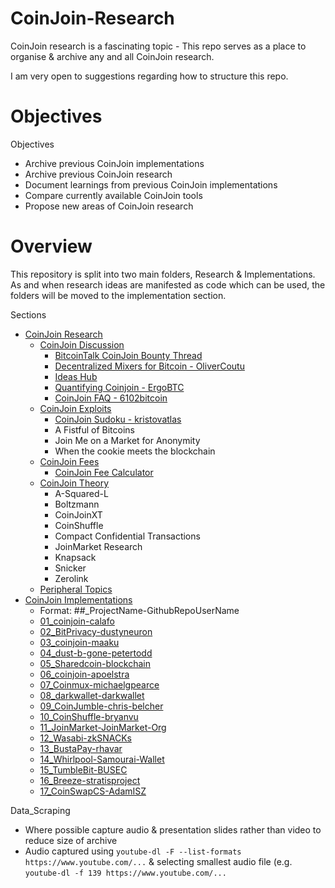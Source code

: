 # CoinJoin-Research

CoinJoin research is a fascinating topic - This repo serves as a place to organise & archive any and all CoinJoin research.

I am very open to suggestions regarding how to structure this repo.

# Objectives

Objectives
- Archive previous CoinJoin implementations
- Archive previous CoinJoin research
- Document learnings from previous CoinJoin implementations
- Compare currently available CoinJoin tools
- Propose new areas of CoinJoin research

# Overview

This repository is split into two main folders, Research & Implementations. As and when research ideas are manifested as code which can be used, the folders will be moved to the implementation section.

Sections
- [CoinJoin Research](/CoinJoin_Research)
  - [CoinJoin Discussion](/CoinJoin_Research/CoinJoin_Discussion)
    - [BitcoinTalk CoinJoin Bounty Thread](/CoinJoin_Research/CoinJoin_Discussion/BitcoinTalk_CoinJoin_Bounty_Thread)
    - [Decentralized Mixers for Bitcoin - OliverCoutu](/CoinJoin_Research/CoinJoin_Discussion/Decentralized_Mixers_for_Bitcoin-OliverCoutu)
    - [Ideas Hub](/CoinJoin_Research/CoinJoin_Discussion/Ideas_Hub)
    - [Quantifying Coinjoin - ErgoBTC](/CoinJoin_Research/CoinJoin_Discussion/Quantifying_Coinjoin-ErgoBTC)
    - [CoinJoin FAQ - 6102bitcoin](/CoinJoin_Research/CoinJoin_Discussion/CoinJoin_FAQ.md)
  - [CoinJoin Exploits](/CoinJoin_Research/CoinJoin_Exploits)
    - [CoinJoin Sudoku - kristovatlas](/CoinJoin_Research/CoinJoin_Exploits/coinjoin-sudoku-kristovatlas)
    - A Fistful of Bitcoins
    - Join Me on a Market for Anonymity
    - When the cookie meets the blockchain
  - [CoinJoin Fees](/CoinJoin_Research/CoinJoin_Fees)
    - [CoinJoin Fee Calculator](/CoinJoin_Research/CoinJoin_Fees/CoinJoin_Fee_Calculator)
  - [CoinJoin Theory](/CoinJoin_Research/CoinJoin_Theory)
    - A-Squared-L
    - Boltzmann
    - CoinJoinXT
    - CoinShuffle
    - Compact Confidential Transactions
    - JoinMarket Research
    - Knapsack
    - Snicker
    - Zerolink
  - [Peripheral Topics](/CoinJoin_Research/Peripheral_Topics)
- [CoinJoin Implementations](/CoinJoin_Implementations)
	- Format: ##_ProjectName-GithubRepoUserName
	- [01_coinjoin-calafo](/CoinJoin_Implementations/01_coinjoin-calafo/summary.md)
	- [02_BitPrivacy-dustyneuron](/CoinJoin_Implementations/02_BitPrivacy-dustyneuron/summary.md)
	- [03_coinjoin-maaku](/CoinJoin_Implementations/03_coinjoin-maaku/summary.md)
	- [04_dust-b-gone-petertodd](/CoinJoin_Implementations/04_dust-b-gone-petertodd/summary.md)
	- [05_Sharedcoin-blockchain](/CoinJoin_Implementations/05_Sharedcoin-blockchain/summary.md)
	- [06_coinjoin-apoelstra](/CoinJoin_Implementations/06_coinjoin-apoelstra/summary.md)
	- [07_Coinmux-michaelgpearce](/CoinJoin_Implementations/07_Coinmux-michaelgpearce/summary.md)
	- [08_darkwallet-darkwallet](/CoinJoin_Implementations/08_darkwallet-darkwallet/summary.md)
	- [09_CoinJumble-chris-belcher](/CoinJoin_Implementations/09_CoinJumble-chris-belcher/summary.md)
	- [10_CoinShuffle-bryanvu](/CoinJoin_Implementations/10_CoinShuffle-bryanvu/summary.md)
	- [11_JoinMarket-JoinMarket-Org](/CoinJoin_Implementations/11_JoinMarket-JoinMarket-Org/summary.md)
	- [12_Wasabi-zkSNACKs](/CoinJoin_Implementations/12_Wasabi-zkSNACKs/summary.md)
	- [13_BustaPay-rhavar](/CoinJoin_Implementations/13_BustaPay-rhavar/summary.md)
	- [14_Whirlpool-Samourai-Wallet](/CoinJoin_Implementations/14_Whirlpool-Samourai-Wallet/summary.md)
	- [15_TumbleBit-BUSEC](/CoinJoin_Implementations/15_TumbleBit-BUSEC/summary.md)
	- [16_Breeze-stratisproject](/CoinJoin_Implementations/16_Breeze-stratisproject/summary.md)
	- [17_CoinSwapCS-AdamISZ](/CoinJoin_Implementations/17_CoinSwapCS-AdamISZ/summary.md)

Data_Scraping
- Where possible capture audio & presentation slides rather than video to reduce size of archive
- Audio captured using `youtube-dl -F --list-formats https://www.youtube.com/...` & selecting smallest audio file (e.g. `youtube-dl -f 139 https://www.youtube.com/...`
